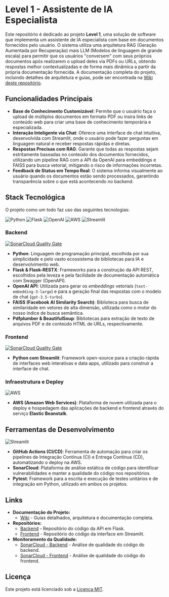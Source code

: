 # Level 1 - Assistente de IA Especialista

Este repositório é dedicado ao projeto **Level 1**, uma solução de software que implementa um assistente de IA especialista com base em documentos fornecidos pelo usuário. O sistema utiliza uma arquitetura RAG (Geração Aumentada por Recuperação) mais LLM (Modelos de linguagem de grande escala) para permitir que os usuários "conversem" com seus próprios documentos após realizarem o upload deles via PDFs ou URLs, obtendo respostas melhor contextualizadas e de forma mais dinâmica a partir da própria documentação fornecida. A documentação completa do projeto, incluindo detalhes de arquitetura e guias, pode ser encontrada na [Wiki deste repositório](https://github.com/Marcos-gjr/Level-1/wiki).

##  Funcionalidades Principais

* **Base de Conhecimento Customizável**: Permite que o usuário faça o upload de múltiplos documentos em formato PDF ou insira links de conteúdo web para criar uma base de conhecimento temporária e especializada.
* **Interação Inteligente via Chat**: Oferece uma interface de chat intuitiva, desenvolvida com Streamlit, onde o usuário pode fazer perguntas em linguagem natural e receber respostas rápidas e diretas.
* **Respostas Precisas com RAG**: Garante que todas as respostas sejam estritamente baseadas no conteúdo dos documentos fornecidos, utilizando um pipeline RAG com a API da OpenAI para embeddings e FAISS para busca vetorial, mitigando o risco de informações incorretas.
* **Feedback de Status em Tempo Real**: O sistema informa visualmente ao usuário quando os documentos estão sendo processados, garantindo transparência sobre o que está acontecendo no backend.

##  Stack Tecnológica

O projeto como um todo faz uso das seguintes tecnologias:

<div align="left">
  <img src="https://img.shields.io/badge/Python-3776AB?style=for-the-badge&logo=python&logoColor=white" alt="Python" />
  <img src="https://img.shields.io/badge/Flask-000000?style=for-the-badge&logo=flask&logoColor=white" alt="Flask" />
  <img src="https://img.shields.io/badge/OpenAI-412991?style=for-the-badge&logo=openai&logoColor=white" alt="OpenAI" />
  <img src="https://img.shields.io/badge/Amazon_AWS-232F3E?style=for-the-badge&logo=amazon-aws&logoColor=white" alt="AWS" />
  <img src="https://img.shields.io/badge/Streamlit-FF4B4B?style=for-the-badge&logo=streamlit&logoColor=white" alt="Streamlit" />
</div>

### **Backend**
<a href="https://sonarcloud.io/project/overview?id=Marcos-gjr_backend-level-1" target="_blank"><img src="https://img.shields.io/sonar/quality_gate/Marcos-gjr_backend-level-1?server=https%3A%2F%2Fsonarcloud.io&style=for-the-badge&logo=sonarcloud" alt="SonarCloud Quality Gate"/></a>
* **Python**: Linguagem de programação principal, escolhida por sua simplicidade e pelo vasto ecossistema de bibliotecas para IA e desenvolvimento web.
* **Flask & Flask-RESTX**: Frameworks para a construção da API REST, escolhidos pela leveza e pela facilidade de documentação automática com Swagger (OpenAPI).
* **OpenAI API**: Utilizada para gerar os *embeddings* vetoriais (`text-embedding-3-large`) e para a geração final das respostas com o modelo de chat (`gpt-3.5-turbo`).
* **FAISS (Facebook AI Similarity Search)**: Biblioteca para busca de similaridade em vetores de alta dimensão, utilizada como o motor do nosso índice de busca semântica.
* **Pdfplumber & BeautifulSoup**: Bibliotecas para extração de texto de arquivos PDF e de conteúdo HTML de URLs, respectivamente.

### **Frontend**
<a href="https://sonarcloud.io/project/overview?id=Marcos-gjr_backend-level-1" target="_blank"><img src="https://img.shields.io/sonar/quality_gate/Marcos-gjr_frontend-level-1?server=https%3A%2F%2Fsonarcloud.io&style=for-the-badge&logo=sonarcloud" alt="SonarCloud Quality Gate"/></a>
  
* **Python com Streamlit**: Framework open-source para a criação rápida de interfaces web interativas e data apps, utilizado para construir a interface de chat.

### **Infraestrutura e Deploy**
<img src="https://img.shields.io/badge/Amazon_AWS-232F3E?style=for-the-badge&logo=amazon-aws&logoColor=white" alt="AWS" />

* **AWS (Amazon Web Services)**: Plataforma de nuvem utilizada para o deploy e hospedagem das aplicações de backend e frontend através do serviço **Elastic Beanstalk**.

##  Ferramentas de Desenvolvimento
<img src="https://img.shields.io/badge/Streamlit-FF4B4B?style=for-the-badge&logo=streamlit&logoColor=white" alt="Streamlit" />
</div>

* **GitHub Actions (CI/CD)**: Ferramenta de automação para criar os pipelines de Integração Contínua (CI) e Entrega Contínua (CD), automatizando o deploy na AWS.
* **SonarCloud**: Plataforma de análise estática de código para identificar vulnerabilidades e manter a qualidade do código nos repositórios.
* **Pytest**: Framework para a escrita e execução de testes unitários e de integração em Python, utilizado em ambos os projetos.

##  Links

* **Documentação do Projeto:**
    * [Wiki](https://github.com/Marcos-gjr/Level-1/wiki) - Guias detalhados, arquitetura e documentação completa.
    <!-- * [Documentação da API (Swagger UI)](http://<seu-link-do-backend-na-aws>/docs) - Interface interativa para testar os endpoints da API. -->
* **Repositórios:**
    * [Backend](https://github.com/Marcos-gjr/backend-level-1) - Repositório do código da API em Flask.
    * [Frontend](https://github.com/Marcos-gjr/frontend-level-1) - Repositório do código da interface em Streamlit.
* **Monitoramento da Qualidade:**
    * [SonarCloud - Backend](https://sonarcloud.io/project/overview?id=Marcos-gjr_backend-level-1) - Análise de qualidade do código do backend.
    * [SonarCloud - Frontend](https://sonarcloud.io/project/overview?id=Marcos-gjr_frontend-level-1) - Análise de qualidade do código do frontend.
 
##  Licença

Este projeto está licenciado sob a [Licença MIT](https://github.com/Marcos-gjr/Level-1/blob/main/LICENSE).

